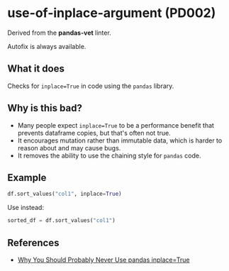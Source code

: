 # use-of-inplace-argument (PD002)

Derived from the **pandas-vet** linter.

Autofix is always available.

## What it does
Checks for `inplace=True` in code using the `pandas` library.

## Why is this bad?
- Many people expect `inplace=True` to be a performance benefit that prevents dataframe copies, but that's often not true.
- It encourages mutation rather than immutable data, which is harder to reason about and may cause bugs.
- It removes the ability to use the chaining style for `pandas` code.

## Example
```python
df.sort_values("col1", inplace=True)
```

Use instead:
```python
sorted_df = df.sort_values("col1")
```

## References
- [Why You Should Probably Never Use pandas inplace=True](https://towardsdatascience.com/why-you-should-probably-never-use-pandas-inplace-true-9f9f211849e4)